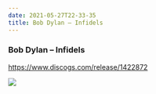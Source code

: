 ```yaml
---
date: 2021-05-27T22-33-35
title: Bob Dylan – Infidels
---
```

### Bob Dylan – Infidels
https://www.discogs.com/release/1422872

![](dayone-moment://A6E9EC9A31EB4FCDA8D2460A90134C65)
